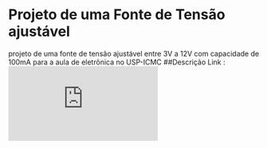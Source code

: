 # Projeto de uma Fonte de Tensão ajustável



projeto de uma fonte de tensão ajustável entre 3V a 12V com capacidade de 100mA para a aula de eletrônica no USP-ICMC
##Descrição
Link : 
![Simulação no Falstad](https://www.falstad.com/circuit/circuitjs.html?ctz=CQAgjCAMB0l3BWcBOaAOAbAdgCwCYsBmHMBMHZNQkBSGmuhAUwFowwAoAYxCwzRCEEeEJhyDhUKLHjI58hYuQgWeSIWhZheBGiIIE+NAJhxOAd1EZxYZCKxobdqB0sYEGFPcdeXbjyB4OHTunrYikK68-BL2MXjGftECQnECOIQRHAAuvGqBAaEFnnQQbMgwmHx4OsRCRNJaQoTWWOqQwpBoSGDwdAAmTABmAIYArgA22RzEIABeLABuAPZTIwDmTFJgmuSpaOEH8HisWFIiYHjQypFzyYGJfAJBdCILK2ubHABO9y9W4n+pT6USInn+T0CwRcvzBgSw9hasXO8Ci-BSkjhqSSRWx6ORkUscJwaDoB08JLohN4SOxkOx1LEULJ1geJiiTPCAOZLjAuBp4OhCNeAQgtDg0kQIAASkwAM4ASzl2RGADsuEwfiBrK9EjrBEjXlgOazsUyEuzLEyMiImQyOIttQjBD5sCJKdtta98lTpAgOP1RGAKaTuTbAiBBqNJtNA5Dw+SQB6RFHxlMA0HPIQfNbMhHUzGM-G84ns4DI8M09MACoCl3iYVsqQ2GjoZDWDDZhEIzI4ZhsagsGB4DCQUiQDBBYVwZBnGDyUG0nPB+s450exse6lu1eNss46GEJG4yTb6EW7UBAhZX6Ji-mxLA1HB20ri+Qi8pysxlgTJiBiBfVMThlkCCBWToYI5EEfIMGgcRXjAwQOFAsABAgpNIGgn10HACM0OQoA)
